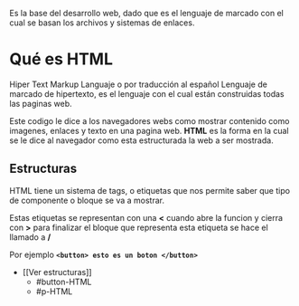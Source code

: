 Es la base del desarrollo web, dado que es el lenguaje de marcado con el cual se basan los archivos y sistemas de enlaces.
# Qué es HTML

Hiper Text Markup Languaje o por traducción al español Lenguaje de marcado de hipertexto, es el lenguaje con el cual están construidas todas las paginas web.

Este codigo le dice a los navegadores webs como mostrar contenido como imagenes, enlaces y texto en una pagina web.
**HTML** es la forma en la cual se le dice al navegador como esta estructurada la web a ser mostrada.

## Estructuras

HTML tiene un sistema de tags, o etiquetas que nos permite saber que tipo de componente o bloque se va a mostrar.

Estas etiquetas se representan con una **<** cuando abre la funcion y cierra con **>** para finalizar el bloque que representa esta etiqueta se hace el llamado a **/**

Por ejemplo
**`<button> esto es un boton </button>`**

+ [[Ver estructuras]]
	+ #button-HTML 
	+ #p-HTML 
